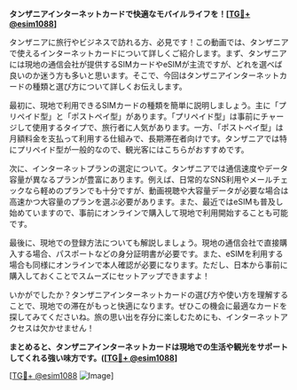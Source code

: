 **タンザニアインターネットカードで快適なモバイルライフを！[[TG💪+ @esim1088](https://t.me/s/esim1088)]**

タンザニアに旅行やビジネスで訪れる方、必見です！この動画では、タンザニアで使えるインターネットカードについて詳しくご紹介します。まず、タンザニアには現地の通信会社が提供するSIMカードやeSIMが主流ですが、どれを選べば良いのか迷う方も多いと思います。そこで、今回はタンザニアインターネットカードの種類と選び方について詳しくお伝えします。

最初に、現地で利用できるSIMカードの種類を簡単に説明しましょう。主に「プリペイド型」と「ポストペイ型」があります。「プリペイド型」は事前にチャージして使用するタイプで、旅行者に人気があります。一方、「ポストペイ型」は月額料金を支払って利用する仕組みで、長期滞在者向けです。タンザニアでは特にプリペイド型が一般的なので、観光客にはこちらがおすすめです。

次に、インターネットプランの選定について。タンザニアでは通信速度やデータ容量が異なるプランが豊富にあります。例えば、日常的なSNS利用やメールチェックなら軽めのプランでも十分ですが、動画視聴や大容量データが必要な場合は高速かつ大容量のプランを選ぶ必要があります。また、最近ではeSIMも普及し始めていますので、事前にオンラインで購入して現地で利用開始することも可能です。

最後に、現地での登録方法についても解説しましょう。現地の通信会社で直接購入する場合、パスポートなどの身分証明書が必要です。また、eSIMを利用する場合も同様にオンラインで本人確認が必要になります。ただし、日本から事前に購入しておくことでスムーズにセットアップできますよ！

いかがでしたか？タンザニアインターネットカードの選び方や使い方を理解することで、現地での滞在がもっと快適になります。ぜひこの機会に最適なカードを探してみてくださいね。旅の思い出を存分に楽しむためにも、インターネットアクセスは欠かせません！

**まとめると、タンザニアインターネットカードは現地での生活や観光をサポートしてくれる強い味方です。([[TG💪+ @esim1088](https://t.me/s/esim1088)]**

[[TG💪+ @esim1088](https://t.me/s/esim1088) ![Image](https://i.postimg.cc/Y0z9fWf4/image.png)]